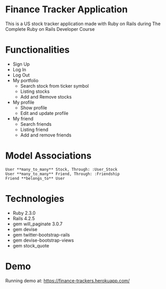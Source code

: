 # Finance Tracker Application

This is a US stock tracker application made with Ruby on Rails during The Complete Ruby on Rails Developer Course

# Functionalities

- Sign Up
- Log In
- Log Out
- My portfolio
  - Search stock from ticker symbol
  - Listing stocks
  - Add and Remove stocks
- My profile
  - Show profile
  - Edit and update profile
- My friend
  - Search friends
  - Listing friend
  - Add and remove friends

# Model Associations

```
User **many_to_many** Stock, Through: :User_Stock
User **many_to_many** Friend, Through: :Friendship
Friend **belongs_to** User
```

# Technologies

- Ruby 2.3.0
- Rails 4.2.5
- gem will_paginate 3.0.7
- gem devise
- gem twitter-bootstrap-rails
- gem devise-bootstrap-views
- gem stock_quote

# Demo

Running demo at: https://finance-trackers.herokuapp.com/
